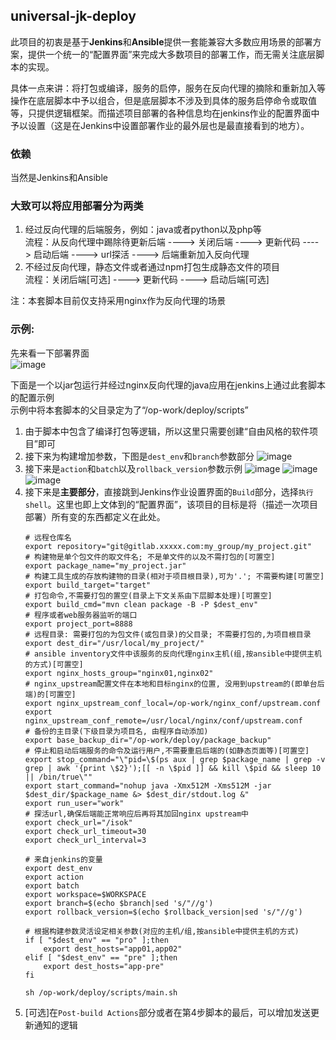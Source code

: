 ## universal-jk-deploy
此项目的初衷是基于**Jenkins**和**Ansible**提供一套能兼容大多数应用场景的部署方案，提供一个统一的“配置界面”来完成大多数项目的部署工作，而无需关注底层脚本的实现。

具体一点来讲：将打包或编译，服务的启停，服务在反向代理的摘除和重新加入等操作在底层脚本中予以组合，但是底层脚本不涉及到具体的服务启停命令或取值等，只提供逻辑框架。而描述项目部署的各种信息均在jenkins作业的配置界面中予以设置（这是在Jenkins中设置部署作业的最外层也是最直接看到的地方）。

### 依赖
当然是Jenkins和Ansible

### 大致可以将应用部署分为两类
1. 经过反向代理的后端服务，例如：java或者python以及php等  
流程：从反向代理中踢除待更新后端 ----> 关闭后端 ----> 更新代码 ----> 启动后端 ----> url探活 ----> 后端重新加入反向代理
2. 不经过反向代理，静态文件或者通过npm打包生成静态文件的项目  
流程：关闭后端[可选] ----> 更新代码 ----> 启动后端[可选]

注：本套脚本目前仅支持采用nginx作为反向代理的场景

### 示例:
先来看一下部署界面  
![image](https://s1.51cto.com/images/blog/201906/19/caf3d85ee4fa2096fc4153dfb92c8f2c.png)

下面是一个以jar包运行并经过nginx反向代理的java应用在jenkins上通过此套脚本的配置示例  
示例中将本套脚本的父目录定为了“/op-work/deploy/scripts”
1. 由于脚本中包含了编译打包等逻辑，所以这里只需要创建“自由风格的软件项目”即可
2. 接下来为构建增加参数，下图是`dest_env`和`branch`参数部分
    ![image](https://s1.51cto.com/images/blog/201906/19/c12f73ef8d6748fa7cc88e47350c5bf2.png)
3. 接下来是`action`和`batch`以及`rollback_version`参数示例
    ![image](https://s1.51cto.com/images/blog/201906/18/9bdf95e1b197eb137afca18929314ea8.png)
    ![image](https://s1.51cto.com/images/blog/201906/18/2360c4c2794dc0253dcc12bfef615383.png)
    ![image](https://s1.51cto.com/images/blog/201906/18/90cf0ae6c595d33ec0644d9afac37720.png)
4. 接下来是**主要部分**，直接跳到Jenkins作业设置界面的`Build`部分，选择`执行shell`。这里也即上文体到的“配置界面”，该项目的目标是将（描述一次项目部署）所有变的东西都定义在此处。
    ```
    # 远程仓库名
    export repository="git@gitlab.xxxxx.com:my_group/my_project.git"
    # 构建物是单个包文件的取文件名; 不是单文件的以及不需打包的[可置空]
    export package_name="my_project.jar"
    # 构建工具生成的存放构建物的目录(相对于项目根目录),可为'.'; 不需要构建[可置空]
    export build_target="target"
    # 打包命令,不需要打包的置空(目录上下文关系由下层脚本处理)[可置空]
    export build_cmd="mvn clean package -B -P $dest_env"
    # 程序或者web服务器监听的端口
    export project_port=8888
    # 远程目录: 需要打包的为包文件(或包目录)的父目录; 不需要打包的,为项目根目录
    export dest_dir="/usr/local/my_project/"
    # ansible inventory文件中该服务的反向代理nginx主机(组,按ansible中提供主机的方式)[可置空]
    export nginx_hosts_group="nginx01,nginx02"
    # nginx_upstream配置文件在本地和目标nginx的位置, 没用到upstream的(即单台后端)的[可置空]
    export nginx_upstream_conf_local=/op-work/nginx_conf/upstream.conf
    export nginx_upstream_conf_remote=/usr/local/nginx/conf/upstream.conf
    # 备份的主目录(下级目录为项目名, 由程序自动添加)
    export base_backup_dir="/op-work/deploy/package_backup"
    # 停止和启动后端服务的命令及运行用户,不需要重启后端的(如静态页面等)[可置空]
    export stop_command="\"pid=\$(ps aux | grep $package_name | grep -v grep | awk '{print \$2}');[[ -n \$pid ]] && kill \$pid && sleep 10 || /bin/true\""
    export start_command="nohup java -Xmx512M -Xms512M -jar $dest_dir/$package_name &> $dest_dir/stdout.log &"
    export run_user="work"
    # 探活url,确保后端能正常响应后再将其加回nginx upstream中
    export check_url="/isok"
    export check_url_timeout=30
    export check_url_interval=3

    # 来自jenkins的变量
    export dest_env
    export action
    export batch
    export workspace=$WORKSPACE
    export branch=$(echo $branch|sed 's/"//g')
    export rollback_version=$(echo $rollback_version|sed 's/"//g')

    # 根据构建参数灵活设定相关参数(对应的主机/组,按ansible中提供主机的方式)
    if [ "$dest_env" == "pro" ];then
        export dest_hosts="app01,app02"
    elif [ "$dest_env" == "pre" ];then
        export dest_hosts="app-pre"
    fi

    sh /op-work/deploy/scripts/main.sh
    ```
5. [可选]在`Post-build Actions`部分或者在第4步脚本的最后，可以增加发送更新通知的逻辑

